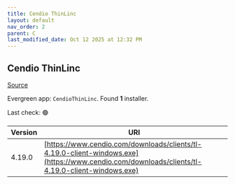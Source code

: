 ```yaml
---
title: Cendio ThinLinc
layout: default
nav_order: 2
parent: C
last_modified_date: Oct 12 2025 at 12:32 PM
---
```


## Cendio ThinLinc

[Source](https://www.cendio.com/)

Evergreen app: `CendioThinLinc`. Found **1** installer.

Last check: 🟢

| Version | URI                                                                                                                                            |
| ------- | ---------------------------------------------------------------------------------------------------------------------------------------------- |
| 4.19.0  | [https://www.cendio.com/downloads/clients/tl-4.19.0-client-windows.exe](https://www.cendio.com/downloads/clients/tl-4.19.0-client-windows.exe) |
